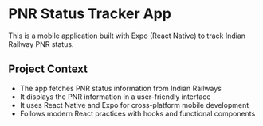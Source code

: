 <!-- Use this file to provide workspace-specific custom instructions to Copilot. For more details, visit https://code.visualstudio.com/docs/copilot/copilot-customization#_use-a-githubcopilotinstructionsmd-file -->

# PNR Status Tracker App

This is a mobile application built with Expo (React Native) to track Indian Railway PNR status.

## Project Context
- The app fetches PNR status information from Indian Railways
- It displays the PNR information in a user-friendly interface
- It uses React Native and Expo for cross-platform mobile development
- Follows modern React practices with hooks and functional components
